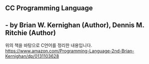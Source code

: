## CC Programming Language 
## - by Brian W. Kernighan (Author), Dennis M. Ritchie (Author) 

위의 책을 바탕으로 C언어를 정리한 내용입니다.
https://www.amazon.com/Programming-Language-2nd-Brian-Kernighan/dp/0131103628
